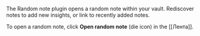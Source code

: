 The Random note plugin opens a random note within your vault. Rediscover notes to add new insights, or link to recently added notes.

To open a random note, click **Open random note** (die icon) in the [[Лента]].